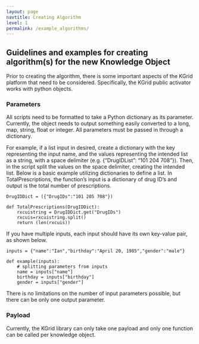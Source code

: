 ```yaml
---
layout: page
navtitle: Creating Algorithm
level: 1
permalink: /example_algorithms/
---
```

## Guidelines and examples for creating algorithm\(s\) for the new Knowledge Object

Prior to creating the algorithm, there is some important aspects of the KGrid platform that need to be considered. Specifically, the KGrid public activator works with python objects.

### Parameters

All scripts need to be formatted to take a Python dictionary as its parameter. Currently, the object needs to output something easily converted to a long, map, string, float or integer. All parameters must be passed in through a dictionary.

For example, if a list input in desired, create a dictionary with the key representing the input name, and the values representing the intended list as a string, with a space delimiter \(e.g. {“DrugIDList”: “101 204 708”}\). Then, in the script split the values on the space delimiter, creating the intended list. Below is a basic example utilizing dictionaries to define a list. In TotalPrescriptions, the function’s input is a dictionary of drug ID’s and output is the total number of prescriptions.

```
DrugIDDict = ({"DrugIDs":"101 205 708"})

def TotalPrescriptions(DrugIDDict):
    rxcuistring = DrugIDDict.get("DrugIDs")
    rxcuis=rxcuistring.split()
    return (len(rxcuis))
```

If you have multiple inputs, each input should have its own key-value pair, as shown below.

```
inputs = {"name":"Ian","birthday":"April 20, 1985","gender":"male"}

def example(inputs):
    # splitting parameters from inputs
    name = inputs["name"]
    birthday = inputs["birthday"]
    gender = inputs["gender"]
```

There is no limitations on the number of input parameters possible, but there can be only one output parameter.

### Payload

Currently, the KGrid library can only take one payload and only one function can be called per knowledge object.
